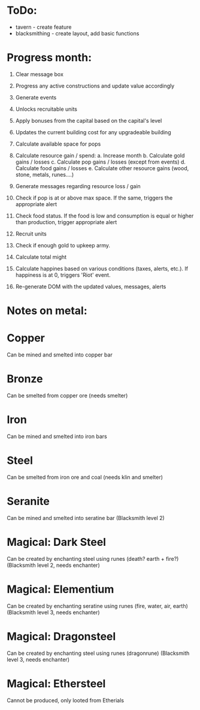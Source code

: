 # ToDo: 
- tavern - create feature
- blacksmithing - create layout, add basic functions

# Progress month:

1. Clear message box
2. Progress any active constructions and update value accordingly
3. Generate events
4. Unlocks recruitable units
5. Apply bonuses from the capital based on the capital's level
6. Updates the current building cost for any upgradeable building
7. Calculate available space for pops

8. Calculate resource gain / spend:
    a. Increase month
    b. Calculate gold gains / losses
    c. Calculate pop gains / losses (except from events)
    d. Calculate food gains / losses
    e. Calculate other resource gains (wood, stone, metals, runes....)

9. Generate messages regarding resource loss / gain
10. Check if pop is at or above max space. If the same, triggers the appropriate alert
11. Check food status. If the food is low and consumption is equal or higher than production, trigger appropriate alert
12. Recruit units
13. Check if enough gold to upkeep army. 
14. Calculate total might 
15. Calculate happines based on various conditions (taxes, alerts, etc.). If happiness is at 0, triggers 'Riot' event.
16. Re-generate DOM with the updated values, messages, alerts


# Notes on metal:

# Copper 
Can be mined and smelted into copper bar

# Bronze
Can be smelted from copper ore (needs smelter)

# Iron
Can be mined and smelted into iron bars

# Steel
Can be smelted from iron ore and coal (needs klin and smelter)

# Seranite
Can be mined and smelted into seratine bar (Blacksmith level 2)

# Magical: Dark Steel
Can be created by enchanting steel using runes (death? earth + fire?) (Blacksmith level 2, needs enchanter)

# Magical: Elementium
Can be created by enchanting seratine using runes (fire, water, air, earth) (Blacksmith level 3, needs enchanter)

# Magical: Dragonsteel
Can be created by enchanting steel using runes (dragonrune) (Blacksmith level 3, needs enchanter)

# Magical: Ethersteel
Cannot be produced, only looted from Etherials
  

